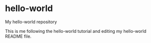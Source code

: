 # hello-world
My hello-world repository 

This is me following the hello-world tutorial and editing my hello-world README file.
